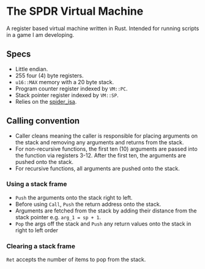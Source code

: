 # The SPDR Virtual Machine

A register based virtual machine written in Rust. Intended for running scripts in a game I am developing.

## Specs
- Little endian.
- 255 four (4) byte registers.
- `u16::MAX` memory with a 20 byte stack.
- Program counter register indexed by `VM::PC`.
- Stack pointer register indexed by `VM::SP`.
- Relies on the [spider_isa](https://github.com/Barca545/spdr_isa).

## Calling convention
- Caller cleans meaning the caller is responsible for placing arguments on the stack and removing any arguments and returns from the stack.
- For non-recursive functions, the first ten (10) arguments are passed into the function via registers 3-12. After the first ten, the arguments are pushed onto the stack.
- For recursive functions, all arguments are pushed onto the stack.

### Using a stack frame
- `Push` the arguments onto the stack right to left.
- Before using `Call`, `Push` the return address onto the stack.
- Arguments are fetched from the stack by adding their distance from the stack pointer e.g. `arg_1 = sp + 1`.
- `Pop` the args off the stack and `Push` any return values onto the stack in right to left order

### Clearing a stack frame
`Ret` accepts the number of items to pop from the stack.
